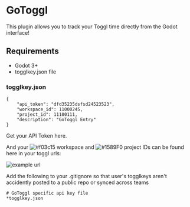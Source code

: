 # GoToggl

This plugin allows you to track your Toggl time directly from the Godot interface! 

## Requirements
- Godot 3+
- togglkey.json file

### togglkey.json
```
{
    "api_token": "dfd35235dsfsd24523523",
    "workspace_id": 11000245,
    "project_id": 11100111,
    "description": "GoToggl Entry"
}
```
Get your API Token here.

And your ![#f03c15](https://via.placeholder.com/15/f03c15/f03c15.png) workspace and ![#1589F0](https://via.placeholder.com/15/1589F0/1589F0.png) project IDs can be found here in your toggl urls:

![example url](https://i.imgur.com/kigbMh3.png)

Add the following to your .gitignore so that user's togglkeys aren't accidently posted to a public repo or synced across teams
```
# GoToggl specific api key file
*togglkey.json
```
